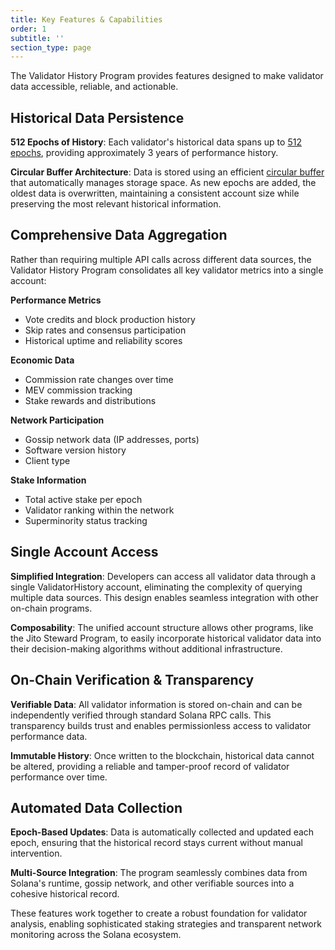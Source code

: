 ```yaml
---
title: Key Features & Capabilities
order: 1
subtitle: ''
section_type: page
---
```


The Validator History Program provides features designed to make validator data accessible, reliable, and actionable.

## Historical Data Persistence

**512 Epochs of History**:
    Each validator's historical data spans up to [512 epochs](https://github.com/jito-foundation/stakenet/blob/7ea745985c2e31d43d957ac5885e69b328b6f283/programs/validator-history/src/state.rs#L105), providing approximately 3 years of performance history.

**Circular Buffer Architecture**:
    Data is stored using an efficient [circular buffer](https://github.com/jito-foundation/stakenet/blob/7ea745985c2e31d43d957ac5885e69b328b6f283/programs/validator-history/src/state.rs#L107-L114) that automatically manages storage space.
    As new epochs are added, the oldest data is overwritten, maintaining a consistent account size while preserving the most relevant historical information.

## Comprehensive Data Aggregation

Rather than requiring multiple API calls across different data sources, the Validator History Program consolidates all key validator metrics into a single account:

**Performance Metrics**
- Vote credits and block production history
- Skip rates and consensus participation
- Historical uptime and reliability scores

**Economic Data**
- Commission rate changes over time
- MEV commission tracking
- Stake rewards and distributions

**Network Participation**
- Gossip network data (IP addresses, ports)
- Software version history
- Client type

**Stake Information**
- Total active stake per epoch
- Validator ranking within the network
- Superminority status tracking

## Single Account Access

**Simplified Integration**: 
    Developers can access all validator data through a single ValidatorHistory account, eliminating the complexity of querying multiple data sources.
    This design enables seamless integration with other on-chain programs.

**Composability**:
    The unified account structure allows other programs, like the Jito Steward Program, to easily incorporate historical validator data into their decision-making algorithms without additional infrastructure.

## On-Chain Verification & Transparency

**Verifiable Data**:
    All validator information is stored on-chain and can be independently verified through standard Solana RPC calls.
    This transparency builds trust and enables permissionless access to validator performance data.

**Immutable History**:
    Once written to the blockchain, historical data cannot be altered, providing a reliable and tamper-proof record of validator performance over time.

## Automated Data Collection

**Epoch-Based Updates**:
    Data is automatically collected and updated each epoch, ensuring that the historical record stays current without manual intervention.

**Multi-Source Integration**:
    The program seamlessly combines data from Solana's runtime, gossip network, and other verifiable sources into a cohesive historical record.

These features work together to create a robust foundation for validator analysis, enabling sophisticated staking strategies and transparent network monitoring across the Solana ecosystem.
